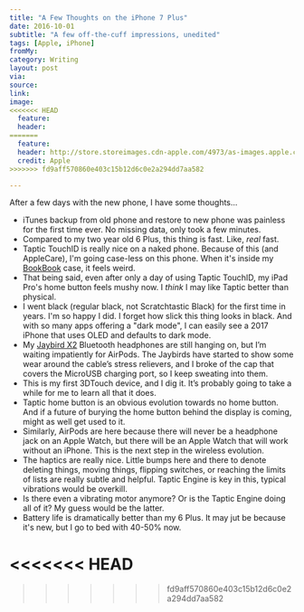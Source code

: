 ```yaml
---
title: "A Few Thoughts on the iPhone 7 Plus"
date: 2016-10-01
subtitle: "A few off-the-cuff impressions, unedited"
tags: [Apple, iPhone]
fromMy: 
category: Writing
layout: post
via: 
source: 
link: 
image:
<<<<<<< HEAD
  feature:
  header:
=======
  feature: 
  header: http://store.storeimages.cdn-apple.com/4973/as-images.apple.com/is/image/AppleInc/aos/published/images/i/ph/iphone7/plus/iphone7-plus-black-select-2016_AV3?wid=1290&hei=532&fmt=jpeg&qlt=80&op_sharpen=0&resMode=bicub&op_usm=0.5,0.5,0,0&iccEmbed=0&layer=comp&.v=1472430091187
  credit: Apple
>>>>>>> fd9aff570860e403c15b12d6c0e2a294dd7aa582

---
```


After a few days with the new phone, I have some thoughts...

<!-- more -->

- iTunes backup from old phone and restore to new phone was painless for the first time ever. No missing data, only took a few minutes. 
- Compared to my two year old 6 Plus, this thing is fast. Like, _real_ fast. 
- Taptic TouchID is really nice on a naked phone. Because of this (and AppleCare), I'm going case-less on this phone.  When it's inside my [BookBook](http://amzn.to/2d6s7tK) case, it feels weird. 
- That being said, even after only a day of using Taptic TouchID, my iPad Pro's home button feels mushy now. I _think_ I may like Taptic better than physical. 
- I went black (regular black, not Scratchtastic Black) for the first time in years. I'm so happy I did. I forget how slick this thing looks in black. And with so many apps offering a "dark mode", I can easily see a 2017 iPhone that uses OLED and defaults to dark mode. 
- My [Jaybird X2](http://amzn.to/2d2AlXT) Bluetooth headphones are still hanging on, but I’m waiting impatiently for AirPods. The Jaybirds have started to show some wear around the cable’s stress relievers, and I broke of the cap that covers the MicroUSB charging port, so I keep sweating into them.
- This is my first 3DTouch device, and I dig it. It’s probably going to take a while for me to learn all that it does.
- Taptic home button is an obvious evolution towards no home button. And if a future of burying the home button behind the display is coming, might as well get used to it.
- Similarly, AirPods are here because there will never be a headphone jack on an Apple Watch, but there will be an Apple Watch that will work without an iPhone. This is the next step in the wireless evolution. 
- The haptics are really nice. Little bumps here and there to denote deleting things, moving things, flipping switches, or reaching the limits of lists are really subtle and helpful. Taptic Engine is key in this, typical vibrations would be overkill. 
- Is there even a vibrating motor anymore? Or is the Taptic Engine doing all of it? My guess would be the latter. 
- Battery life is dramatically better than my 6 Plus. It may jut be because it's new, but I go to bed with 40-50% now. 



<<<<<<< HEAD
=======

>>>>>>> fd9aff570860e403c15b12d6c0e2a294dd7aa582
<!-- #Apple, #iPhone -->
